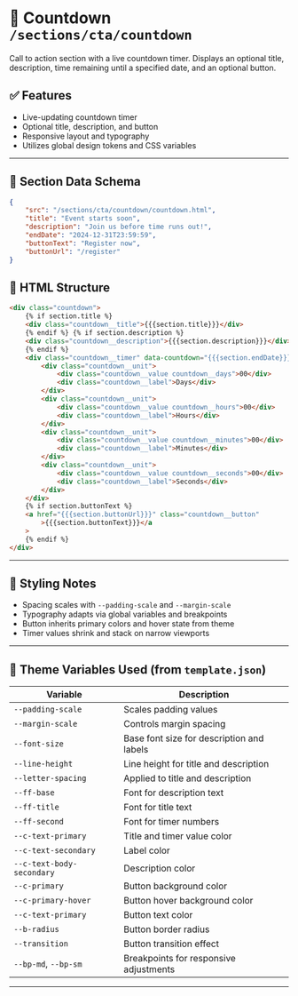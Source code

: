 # 📂 Countdown `/sections/cta/countdown`

Call to action section with a live countdown timer. Displays an optional title, description, time remaining until a specified date, and an optional button.

## ✅ Features

-   Live-updating countdown timer
-   Optional title, description, and button
-   Responsive layout and typography
-   Utilizes global design tokens and CSS variables

---

## 🧾 Section Data Schema

```json
{
	"src": "/sections/cta/countdown/countdown.html",
	"title": "Event starts soon",
	"description": "Join us before time runs out!",
	"endDate": "2024-12-31T23:59:59",
	"buttonText": "Register now",
	"buttonUrl": "/register"
}
```

## 🧱 HTML Structure

```html
<div class="countdown">
	{% if section.title %}
	<div class="countdown__title">{{{section.title}}}</div>
	{% endif %} {% if section.description %}
	<div class="countdown__description">{{{section.description}}}</div>
	{% endif %}
	<div class="countdown__timer" data-countdown="{{{section.endDate}}}">
		<div class="countdown__unit">
			<div class="countdown__value countdown__days">00</div>
			<div class="countdown__label">Days</div>
		</div>
		<div class="countdown__unit">
			<div class="countdown__value countdown__hours">00</div>
			<div class="countdown__label">Hours</div>
		</div>
		<div class="countdown__unit">
			<div class="countdown__value countdown__minutes">00</div>
			<div class="countdown__label">Minutes</div>
		</div>
		<div class="countdown__unit">
			<div class="countdown__value countdown__seconds">00</div>
			<div class="countdown__label">Seconds</div>
		</div>
	</div>
	{% if section.buttonText %}
	<a href="{{{section.buttonUrl}}}" class="countdown__button"
		>{{{section.buttonText}}}</a
	>
	{% endif %}
</div>
```

---

## 🎨 Styling Notes

-   Spacing scales with `--padding-scale` and `--margin-scale`
-   Typography adapts via global variables and breakpoints
-   Button inherits primary colors and hover state from theme
-   Timer values shrink and stack on narrow viewports

---

## 🧩 Theme Variables Used (from `template.json`)

| Variable                  | Description                               |
| ------------------------- | ----------------------------------------- |
| `--padding-scale`         | Scales padding values                     |
| `--margin-scale`          | Controls margin spacing                   |
| `--font-size`             | Base font size for description and labels |
| `--line-height`           | Line height for title and description     |
| `--letter-spacing`        | Applied to title and description          |
| `--ff-base`               | Font for description text                 |
| `--ff-title`              | Font for title text                       |
| `--ff-second`             | Font for timer numbers                    |
| `--c-text-primary`        | Title and timer value color               |
| `--c-text-secondary`      | Label color                               |
| `--c-text-body-secondary` | Description color                         |
| `--c-primary`             | Button background color                   |
| `--c-primary-hover`       | Button hover background color             |
| `--c-text-primary`        | Button text color                         |
| `--b-radius`              | Button border radius                      |
| `--transition`            | Button transition effect                  |
| `--bp-md`, `--bp-sm`      | Breakpoints for responsive adjustments    |

---
